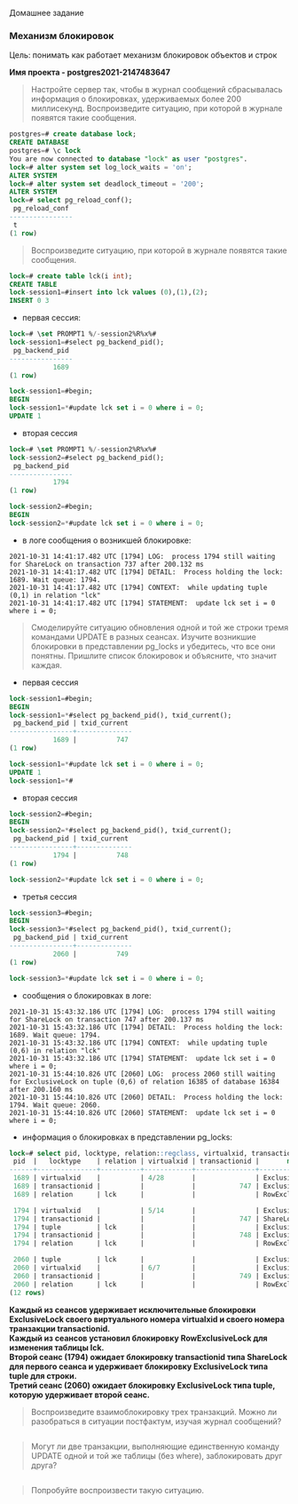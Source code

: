 Домашнее задание
### Механизм блокировок

Цель:
понимать как работает механизм блокировок объектов и строк

<b>Имя проекта - postgres2021-2147483647</b>

> Настройте сервер так, чтобы в журнал сообщений сбрасывалась информация о блокировках, удерживаемых более 200 миллисекунд. Воспроизведите ситуацию, при которой в журнале появятся такие сообщения.  
```sql
postgres=# create database lock;
CREATE DATABASE
postgres=# \c lock 
You are now connected to database "lock" as user "postgres".
lock=# alter system set log_lock_waits = 'on';
ALTER SYSTEM
lock=# alter system set deadlock_timeout = '200';
ALTER SYSTEM
lock=# select pg_reload_conf();
 pg_reload_conf 
----------------
 t
(1 row)
```
> Воспроизведите ситуацию, при которой в журнале появятся такие сообщения.  
```sql
lock=# create table lck(i int);
CREATE TABLE
lock-session1=#insert into lck values (0),(1),(2);
INSERT 0 3
```
- первая сессия:
```sql
lock=# \set PROMPT1 %/-session2%R%x%#
lock-session1=#select pg_backend_pid();
 pg_backend_pid 
----------------
           1689
(1 row)

lock-session1=#begin;
BEGIN
lock-session1=*#update lck set i = 0 where i = 0;
UPDATE 1
```
- вторая сессия
```sql
lock=# \set PROMPT1 %/-session2%R%x%#
lock-session2=#select pg_backend_pid();
 pg_backend_pid 
----------------
           1794
(1 row)

lock-session2=#begin;
BEGIN
lock-session2=*#update lck set i = 0 where i = 0;
```
- в логe сообщения о возникшей блокировке:
```console
2021-10-31 14:41:17.482 UTC [1794] LOG:  process 1794 still waiting for ShareLock on transaction 737 after 200.132 ms
2021-10-31 14:41:17.482 UTC [1794] DETAIL:  Process holding the lock: 1689. Wait queue: 1794.
2021-10-31 14:41:17.482 UTC [1794] CONTEXT:  while updating tuple (0,1) in relation "lck"
2021-10-31 14:41:17.482 UTC [1794] STATEMENT:  update lck set i = 0 where i = 0;
```
> Смоделируйте ситуацию обновления одной и той же строки тремя командами UPDATE в разных сеансах. Изучите возникшие блокировки в представлении pg_locks и убедитесь, что все они понятны. Пришлите список блокировок и объясните, что значит каждая.  
- первая сессия
```sql
lock-session1=#begin;
BEGIN
lock-session1=*#select pg_backend_pid(), txid_current();
 pg_backend_pid | txid_current 
----------------+--------------
           1689 |          747
(1 row)

lock-session1=*#update lck set i = 0 where i = 0;
UPDATE 1
lock-session1=*#
```
- вторая сессия
```sql
lock-session2=#begin;
BEGIN
lock-session2=*#select pg_backend_pid(), txid_current();
 pg_backend_pid | txid_current 
----------------+--------------
           1794 |          748
(1 row)

lock-session2=*#update lck set i = 0 where i = 0;
```
- третья сессия
```sql
lock-session3=#begin;
BEGIN
lock-session3=*#select pg_backend_pid(), txid_current();
 pg_backend_pid | txid_current 
----------------+--------------
           2060 |          749
(1 row)

lock-session3=*#update lck set i = 0 where i = 0;
```
- сообщения о блокировках в логе:
```console
2021-10-31 15:43:32.186 UTC [1794] LOG:  process 1794 still waiting for ShareLock on transaction 747 after 200.137 ms
2021-10-31 15:43:32.186 UTC [1794] DETAIL:  Process holding the lock: 1689. Wait queue: 1794.
2021-10-31 15:43:32.186 UTC [1794] CONTEXT:  while updating tuple (0,6) in relation "lck"
2021-10-31 15:43:32.186 UTC [1794] STATEMENT:  update lck set i = 0 where i = 0;
2021-10-31 15:44:10.826 UTC [2060] LOG:  process 2060 still waiting for ExclusiveLock on tuple (0,6) of relation 16385 of database 16384 after 200.160 ms
2021-10-31 15:44:10.826 UTC [2060] DETAIL:  Process holding the lock: 1794. Wait queue: 2060.
2021-10-31 15:44:10.826 UTC [2060] STATEMENT:  update lck set i = 0 where i = 0;
```
- информация о блокировках в представлении pg_locks:
```sql
lock=# select pid, locktype, relation::regclass, virtualxid, transactionid, mode, granted from pg_locks where pid in (1689, 1794, 2060) order by pid;
 pid  |   locktype    | relation | virtualxid | transactionid |       mode       | granted 
------+---------------+----------+------------+---------------+------------------+---------
 1689 | virtualxid    |          | 4/28       |               | ExclusiveLock    | t
 1689 | transactionid |          |            |           747 | ExclusiveLock    | t
 1689 | relation      | lck      |            |               | RowExclusiveLock | t <-1

 1794 | virtualxid    |          | 5/14       |               | ExclusiveLock    | t
 1794 | transactionid |          |            |           747 | ShareLock        | f <-2
 1794 | tuple         | lck      |            |               | ExclusiveLock    | t
 1794 | transactionid |          |            |           748 | ExclusiveLock    | t
 1794 | relation      | lck      |            |               | RowExclusiveLock | t

 2060 | tuple         | lck      |            |               | ExclusiveLock    | f <-3
 2060 | virtualxid    |          | 6/7        |               | ExclusiveLock    | t
 2060 | transactionid |          |            |           749 | ExclusiveLock    | t
 2060 | relation      | lck      |            |               | RowExclusiveLock | t
(12 rows)
```
<b> Каждый из сеансов удерживает исключительные блокировки ExclusiveLock своего виртуального номера virtualxid и своего номера транзакции transactionid.  
Каждый из сеансов установил блокировку RowExclusiveLock для изменения таблицы lck.  
Второй сеанс (1794) ожидает блокировку transactionid типа ShareLock для первого сеанса и удерживает блокировку ExclusiveLock типа tuple для строки.  
Третий сеанс (2060) ожидает блокировку ExclusiveLock типа tuple, которую удерживает второй сеанс.  </b>
> Воспроизведите взаимоблокировку трех транзакций. Можно ли разобраться в ситуации постфактум, изучая журнал сообщений?  
```console
```
> Могут ли две транзакции, выполняющие единственную команду UPDATE одной и той же таблицы (без where), заблокировать друг друга?  
```console
```
> Попробуйте воспроизвести такую ситуацию.  
```console
```
